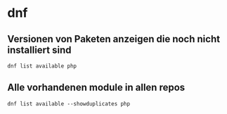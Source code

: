 # dnf

## Versionen von Paketen anzeigen die noch nicht installiert sind 

```
dnf list available php 

```

## Alle vorhandenen module in allen repos 

```
dnf list available --showduplicates php 
```
